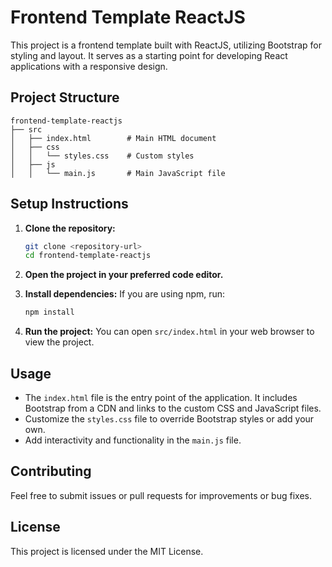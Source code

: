 # Frontend Template ReactJS

This project is a frontend template built with ReactJS, utilizing Bootstrap for styling and layout. It serves as a starting point for developing React applications with a responsive design.

## Project Structure

```
frontend-template-reactjs
├── src
│   ├── index.html        # Main HTML document
│   ├── css
│   │   └── styles.css    # Custom styles
│   ├── js
│   │   └── main.js       # Main JavaScript file
```

## Setup Instructions

1. **Clone the repository:**
   ```bash
   git clone <repository-url>
   cd frontend-template-reactjs
   ```

2. **Open the project in your preferred code editor.**

3. **Install dependencies:**
   If you are using npm, run:
   ```bash
   npm install
   ```

4. **Run the project:**
   You can open `src/index.html` in your web browser to view the project.

## Usage

- The `index.html` file is the entry point of the application. It includes Bootstrap from a CDN and links to the custom CSS and JavaScript files.
- Customize the `styles.css` file to override Bootstrap styles or add your own.
- Add interactivity and functionality in the `main.js` file.

## Contributing

Feel free to submit issues or pull requests for improvements or bug fixes. 

## License

This project is licensed under the MIT License.